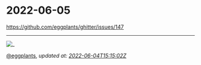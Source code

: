 # 2022-06-05

<https://github.com/eggplants/ghitter/issues/147>

---

![_](https://github.githubassets.com/images/mona-loading-default.gif)

[@eggplants](https://github.com/eggplants), *updated at: [2022-06-04T15:15:02Z](https://github.com/eggplants/ghitter/issues/147#issue-1260798834)*
